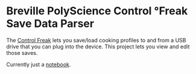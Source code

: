 # Breville PolyScience Control °Freak Save Data Parser

The [Control Freak](https://www.breville.com/us/en/products/commercial/cmc850.html) lets you save/load cooking profiles to and from a USB drive that you can plug into the device. This project lets you view and edit those saves.

Currently just a [notebook](control-freak-profiles.ipynb).
